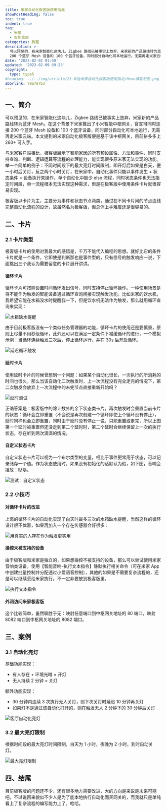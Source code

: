 ```yaml
---
title: 米家自动化极客版使用指北
showPostHeadimg: false
toc: true
indent: true
tag:
  - 米家
  - 智能家居
categories: 教程
description: >-
  可以预见的，在米家智能化这块儿，Zigbee 路线已被事实上放弃，米家新的产品路线转为蓝牙 Mesh。在这个背景下米家推出了小米智能中枢网关，官宣可同时连接
  200 个蓝牙 Mesh 设备和 100 个蓝牙设备，同时部分自动化可本地运行，无需再走米家云端。
date: '2023-02-02 01:00'
updated: '2023-02-09 09:25'
copyright:
  type: type5
#headimg: ../../img/article/23-01@米家自动化极客版使用指北/Hexo博客封面.png
abbrlink: 78a787b3
---
```


## 一、简介

可以预见的，在米家智能化这块儿，Zigbee 路线已被事实上放弃，米家新的产品路线转为蓝牙 Mesh。在这个背景下米家推出了小米智能中枢网关，官宣可同时连接 200 个蓝牙 Mesh 设备和 100 个蓝牙设备，同时部分自动化可本地运行，无需再走米家云端。本文提到的米家自动化极客版便是基于该中枢网关，目前拼多多上 260+ 可入手。

与米家客户端相比，极客版展示了智能家居的所有预设属性、方法和事件，同时支持查询、判断、逻辑运算等流程的处理能力，能实现很多原米家无法实现的功能。举一个简单的例子：不同时间段下的最大亮灯时间限制，即开灯后如果是白天，便一小时后关灯，反之两个小时关灯，在米家中，自动化事件只能以事件发生 + 状态条件 = 设备执行来操作，单个自动化中缺少 else 流程，同时状态条件也无法指定时间段，单一流程根本无法实现这种需求，但是在极客版中使用条件卡片就很容易实现。

极客版以卡片为主，主要分为事件和状态节点两类，通过在不同卡片间的节点连线完整自动化流程的设计，故虽然名为极客版，但总体上手难度还是很容易的。

## 二、卡片

### 2.1 卡片类型

极客版卡片的使用对我最大的感悟是，千万不能代入编程的思想。就好比它的条件卡片就是一个条件，它即使是判断那也是事件型的，只有信号的触发响应一说，下面挑出三个我认为需要留意的卡片展开讲讲。

#### 循环卡片

循环卡片可按照设置时间循环发出信号，同时支持停止循环操作。一种使用场景是将不能作为触发的智能设备通过循环查询间接实现触发功能。比如米家的饮水机，我希望它能在水箱没水时提醒我一下，但是饮水机无法作为触发，那么就用循环查询来实现：

![水箱缺水提醒](../../img/article/23-01@米家自动化极客版使用指北/image-20230131144555230.png)

由于目前极客版没有一个类似任务管理器的功能，循环卡片的使用还是要慎重，原则上尽量不用秒级循环，此外还可以在满足一定条件下减缓循环的进行，一个模拟示例：当循环连续触发三次后，停止循环运行，并在 30s 后开启循环。

![延迟循环触发](../../img/article/23-01@米家自动化极客版使用指北/循环测试1.png)

#### 延时卡片

使用延时卡片的时候曾想到一个问题：如果某个自动化很长，一次执行的所消耗的时间也很久，那么当该自动化二次触发时，上一次流程没有完全走完的情况下，第二次触发会放弃上一次流程中的未完节点直接重新开始吗？

![延时测试](../../img/article/23-01@米家自动化极客版使用指北/image-20230202004226612.png)

正确答案是：极客版中的除计数外的余下状态类卡片，再次触发时会重置当前卡片的状态：循环会立即重置（不会说是再次创建一个循环即使上个循环没有停止），延时同样也会立即重置，同时由于延时没有停止一说，只能重置或走完，所以上图第一个延时被重置但还没走到第二个延时时，第二个延时会继续保留上一次的执行状态，存在听到两次滴滴的情况。

#### 自定义状态卡片

自定义状态卡片可以视为一个布尔类型的变量，相比于事件更常用于状态，可以记录储存一个值。作为状态使用时，如果没有初始化的话默认为假，如下图，音响会播放：哒哒。

![测试：自定义状态](../../img/article/23-01@米家自动化极客版使用指北/测试：自定义状态-1675267875527-2.png)

### 2.2 小技巧

#### 对循环卡片的改进

上面的循环卡片的自动化实现了白天时最多三次的水箱缺水提醒，当然这样的循环设计很不优雅，如果再加入一个存在传感器会好很多：

![用真实的人存在作为触发更实用](../../img/article/23-01@米家自动化极客版使用指北/image-20230131144756038.png)

#### 操控未被支持的设备

由于极客版和米家是独立的，如果想操控不被支持的设备，那么可以尝试使用米家音响类设备，使用【智能音响-执行文本指令】静默执行相关命令（可在米家 App 中创建批量控制并分配通过小爱语音控制），其他的如果是不需要复杂流程的，还是可以继续丢给米家执行，不一定非要放到极客版里。

![执行文本指令](../../img/article/23-01@米家自动化极客版使用指北/image-20230202010120870.png)

#### 外网访问米家极客版

这个比较简单，虽然聊胜于无：映射任意端口到中枢网关地址的 80 端口，映射 8082 端口到中枢网关地址的 8082 端口。

## 三、案例

### 3.1 自动化亮灯

基础功能实现：

- 有人存在 + 环境光暗 = 开灯
- 无人持续 2 分钟 = 关灯

额外功能实现：

- 30 分钟内连续 3 次执行无人关灯，则下次关灯时延迟 10 分钟再关灯
- 如果灯不是通过该自动化打开的，则在触发无人 2 分钟下的 30 分钟后关灯

![客厅自动化亮灯](../../img/article/23-01@米家自动化极客版使用指北/image-20230209092454276.png)

### 3.2 最大亮灯限制

根据时间段的最大亮灯时间限制，白天为 1 小时，夜晚为 2 小时，到时自动关灯。

![最大亮灯限制](../../img/article/23-01@米家自动化极客版使用指北/image-20230202011111289.png)

## 四、结尾

目前极客版的问题还不少，还有很多地方需要改进，大的方向是来说是未来可期吧。不过说回来貌似不少人是为了能本地执行自动化而买网关的，而我就只是单纯看上了复杂流程的编写能力上了，哈哈。
